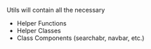 Utils will contain all the necessary
- Helper Functions
- Helper Classes
- Class Components (searchabr, navbar, etc.)
